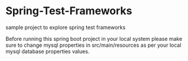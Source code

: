 # Spring-Test-Frameworks
sample project to explore spring test frameworks

Before running this spring boot project in your local system please make sure to change mysql properties in src/main/resources as per your local mysql database properties values.